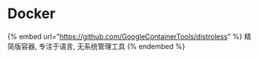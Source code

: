 # Docker

{% embed url="https://github.com/GoogleContainerTools/distroless" %}
精简版容器, 专注于语言, 无系统管理工具
{% endembed %}

